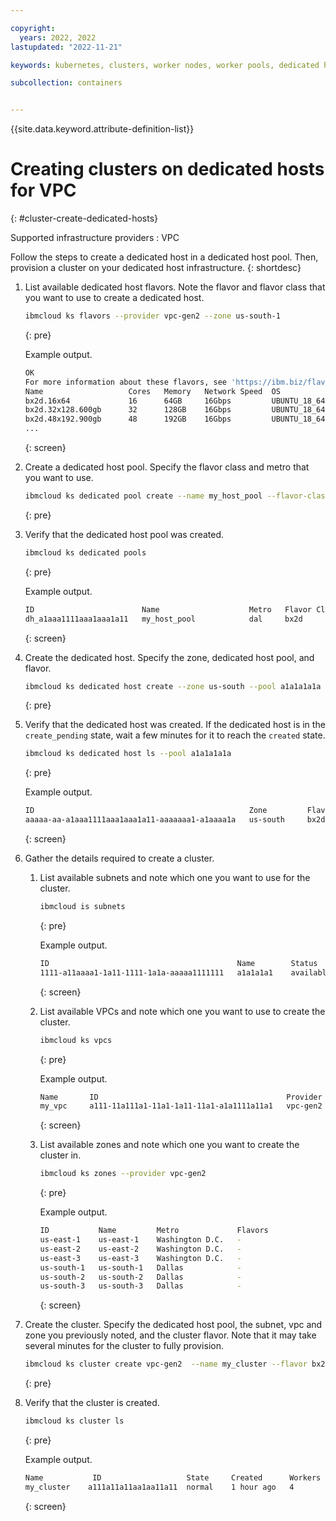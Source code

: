 ```yaml
---

copyright: 
  years: 2022, 2022
lastupdated: "2022-11-21"

keywords: kubernetes, clusters, worker nodes, worker pools, dedicated hosts

subcollection: containers


---
```


{{site.data.keyword.attribute-definition-list}}




# Creating clusters on dedicated hosts for VPC
{: #cluster-create-dedicated-hosts}

Supported infrastructure providers
:   VPC


Follow the steps to create a dedicated host in a dedicated host pool. Then, provision a cluster on your dedicated host infrastructure.
{: shortdesc}
 
1. List available dedicated host flavors. Note the flavor and flavor class that you want to use to create a dedicated host. 

    ```sh 
    ibmcloud ks flavors --provider vpc-gen2 --zone us-south-1
    ```
    {: pre}

    Example output.

    ```sh
    OK
    For more information about these flavors, see 'https://ibm.biz/flavors' 
    Name                   Cores   Memory   Network Speed  OS             Server Type   Storage   Secondary Storage   Flavor Class   Provider   
    bx2d.16x64             16      64GB     16Gbps         UBUNTU_18_64   virtual       100GB     600GB               bx2d           vpc-gen2   
    bx2d.32x128.600gb      32      128GB    16Gbps         UBUNTU_18_64   virtual       100GB     600GB               bx2d           vpc-gen2   
    bx2d.48x192.900gb      48      192GB    16Gbps         UBUNTU_18_64   virtual       100GB     900GB               bx2d           vpc-gen2
    ...    
    ```
    {: screen}

2. Create a dedicated host pool. Specify the flavor class and metro that you want to use.

    ```sh
    ibmcloud ks dedicated pool create --name my_host_pool --flavor-class bx2d --metro dal
    ```
    {: pre}

3. Verify that the dedicated host pool was created.

    ```sh
    ibmcloud ks dedicated pools      
    ```
    {: pre}

    Example output.

    ```sh
    ID                        Name                    Metro   Flavor Class   Hosts   State   
    dh_a1aaa1111aaa1aaa1a11   my_host_pool            dal     bx2d           0       created   
    ```
    {: screen}

4. Create the dedicated host. Specify the zone, dedicated host pool, and flavor. 

    ```sh
    ibmcloud ks dedicated host create --zone us-south --pool a1a1a1a1a --flavor bx2d.host.16x64
    ```
    {: pre}

5. Verify that the dedicated host was created. If the dedicated host is in the `create_pending` state, wait a few minutes for it to reach the `created` state. 

    ```sh
    ibmcloud ks dedicated host ls --pool a1a1a1a1a
    ```
    {: pre}

    Example output.

    ```sh
    ID                                                Zone         Flavor              State   
    aaaaa-aa-a1aaa1111aaa1aaa1a11-aaaaaaa1-a1aaaa1a   us-south     bx2d.host.16x64     created
    ```
    {: screen}

6. Gather the details required to create a cluster.

    1. List available subnets and note which one you want to use for the cluster. 

        ```sh
        ibmcloud is subnets 
        ```
        {: pre}

        Example output. 

        ```sh
        ID                                          Name        Status      Subnet CIDR       Addresses   ACL                        Public Gateway      VPC      Zone        Resource group   
        1111-a11aaaa1-1a11-1111-1a1a-aaaaa1111111   a1a1a1a1    available   xx.xxx.x.x/xx     xxx/xxx     xxxx-xxxx-xxxx-xxxx        pgw-a1a1a1a1a1a1a   my_vpc   us-east-1   default
        ```
        {: screen}

    1. List available VPCs and note which one you want to use to create the cluster.

        ```sh
        ibmcloud ks vpcs
        ```
        {: pre}

        Example output. 

        ```sh
        Name       ID                                          Provider   
        my_vpc     a111-11a111a1-11a1-1a11-11a1-a1a1111a11a1   vpc-gen2   
        ```
        {: screen}

    1. List available zones and note which one you want to create the cluster in.
    
        ```sh
        ibmcloud ks zones --provider vpc-gen2
        ```
        {: pre}

        Example output. 

        ```sh
        ID           Name         Metro             Flavors  
        us-east-1    us-east-1    Washington D.C.   -   
        us-east-2    us-east-2    Washington D.C.   -   
        us-east-3    us-east-3    Washington D.C.   -   
        us-south-1   us-south-1   Dallas            -   
        us-south-2   us-south-2   Dallas            -   
        us-south-3   us-south-3   Dallas            -   
        ```
        {: screen}


7. Create the cluster. Specify the dedicated host pool, the subnet, vpc and zone you previously noted, and the cluster flavor. Note that it may take several minutes for the cluster to fully provision.

    ```sh
    ibmcloud ks cluster create vpc-gen2  --name my_cluster --flavor bx2d.4x16 --dedicated-host-pool dh_a1aaa1111aaa1aaa1a11  --subnet-id 1111-a11aaaa1-1a11-1111-1a1a-aaaaa1111111 --vpc-id a111-11a111a1-11a1-1a11-11a1-a1a1111a11a1 --zone dal10 --workers 3
    ```
    {: pre}
    

8. Verify that the cluster is created.

    ```sh
    ibmcloud ks cluster ls
    ```
    {: pre}

    Example output.

    ```sh
    Name           ID                   State     Created      Workers   Location    Version                  Resource Group Name   Provider   
    my_cluster    a111a11a11aa1aa11a11  normal    1 hour ago   4         Dallas      1.24.8  default               vpc-gen2
    ```
    {: screen}
    
    
    
    
